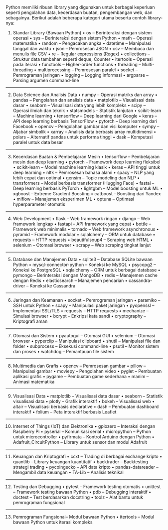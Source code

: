 Python memiliki ribuan library yang digunakan untuk berbagai keperluan seperti pengolahan data, kecerdasan buatan, pengembangan web, dan sebagainya. Berikut adalah beberapa kategori utama beserta contoh library-nya:
1. Standar Library (Bawaan Python)
•	os – Berinteraksi dengan sistem operasi
•	sys – Berinteraksi dengan sistem Python
•	math – Operasi matematika
•	random – Pengacakan angka
•	datetime – Manipulasi tanggal dan waktu
•	json – Pemrosesan JSON
•	csv – Membaca dan menulis file CSV
•	re – Regular expressions (Regex)
•	collections – Struktur data tambahan seperti deque, Counter
•	itertools – Operasi pada iterasi
•	functools – Higher-order functions
•	threading – Multi-threading
•	multiprocessing – Pemrosesan paralel
•	socket – Pemrograman jaringan
•	logging – Logging informasi
•	argparse – Parsing argumen command-line
________________________________________
2. Data Science dan Analisis Data
•	numpy – Operasi matriks dan array
•	pandas – Pengolahan dan analisis data
•	matplotlib – Visualisasi data dasar
•	seaborn – Visualisasi data yang lebih kompleks
•	scipy – Operasi ilmiah dan teknik
•	statsmodels – Statistik lanjutan
•	scikit-learn – Machine learning
•	tensorflow – Deep learning dari Google
•	keras – API deep learning berbasis TensorFlow
•	pytorch – Deep learning dari Facebook
•	opencv – Pengolahan gambar dan visi komputer
•	sympy – Aljabar simbolik
•	xarray – Analisis data berbasis array multidimensi
•	polars – Alternatif pandas untuk performa tinggi
•	dask – Komputasi paralel untuk data besar
________________________________________
3. Kecerdasan Buatan & Pembelajaran Mesin
•	tensorflow – Pembelajaran mesin dan deep learning
•	pytorch – Framework deep learning fleksibel
•	scikit-learn – Model machine learning klasik
•	keras – API tinggi untuk deep learning
•	nltk – Pemrosesan bahasa alami
•	spacy – NLP yang lebih cepat dan optimal
•	gensim – Topic modeling dan NLP
•	transformers – Model berbasis transformer (Hugging Face)
•	fastai – Deep learning berbasis PyTorch
•	lightgbm – Model boosting untuk ML
•	xgboost – Extreme Gradient Boosting
•	catboost – Boosting dari Yandex
•	mlflow – Manajemen eksperimen ML
•	optuna – Optimasi hyperparameter otomatis
________________________________________
4. Web Development
•	flask – Web framework ringan
•	django – Web framework lengkap
•	fastapi – API framework yang cepat
•	bottle – Framework web minimalis
•	tornado – Web framework asynchronous
•	pyramid – Framework modular
•	sqlalchemy – ORM untuk database
•	requests – HTTP requests
•	beautifulsoup4 – Scraping web HTML
•	selenium – Otomasi browser
•	scrapy – Web scraping tingkat lanjut
________________________________________
5. Database dan Manajemen Data
•	sqlite3 – Database SQLite bawaan Python
•	mysql-connector-python – Koneksi ke MySQL
•	psycopg2 – Koneksi ke PostgreSQL
•	sqlalchemy – ORM untuk berbagai database
•	pymongo – Berinteraksi dengan MongoDB
•	redis – Manajemen cache dengan Redis
•	elasticsearch – Manajemen pencarian
•	cassandra-driver – Koneksi ke Cassandra
________________________________________
6. Jaringan dan Keamanan
•	socket – Pemrograman jaringan
•	paramiko – SSH untuk Python
•	scapy – Manipulasi paket jaringan
•	pyopenssl – Implementasi SSL/TLS
•	requests – HTTP requests
•	mechanize – Simulasi browser
•	bcrypt – Enkripsi kata sandi
•	cryptography – Kriptografi aman
________________________________________
7. Otomasi dan Sistem
•	pyautogui – Otomasi GUI
•	selenium – Otomasi browser
•	pyperclip – Manipulasi clipboard
•	shutil – Manipulasi file dan folder
•	subprocess – Eksekusi command-line
•	psutil – Monitor sistem dan proses
•	watchdog – Pemantauan file sistem
________________________________________
8. Multimedia dan Grafis
•	opencv – Pemrosesan gambar
•	pillow – Manipulasi gambar
•	moviepy – Pengolahan video
•	pyglet – Pembuatan aplikasi grafis
•	pygame – Pembuatan game sederhana
•	manim – Animasi matematika
________________________________________
9. Visualisasi Data
•	matplotlib – Visualisasi data dasar
•	seaborn – Statistik visualisasi data
•	plotly – Grafik interaktif
•	bokeh – Visualisasi web
•	altair – Visualisasi berbasis declarative
•	dash – Pembuatan dashboard interaktif
•	folium – Peta interaktif berbasis Leaflet
________________________________________
10. Internet of Things (IoT) dan Elektronika
•	gpiozero – Interaksi dengan Raspberry Pi
•	pyserial – Komunikasi serial
•	micropython – Python untuk microcontroller
•	pyfirmata – Kontrol Arduino dengan Python
•	Adafruit_CircuitPython – Library untuk sensor dan modul Adafruit
________________________________________
11. Keuangan dan Kriptografi
•	ccxt – Trading di berbagai exchange kripto
•	quantlib – Library keuangan kuantitatif
•	backtrader – Backtesting strategi trading
•	pycoingecko – API data kripto
•	pandas-datareader – Mengambil data keuangan
•	TA-Lib – Analisis teknikal
________________________________________
12. Testing dan Debugging
•	pytest – Framework testing otomatis
•	unittest – Framework testing bawaan Python
•	pdb – Debugging interaktif
•	doctest – Test berdasarkan docstring
•	toolz – Alat bantu untuk pemrograman fungsional
________________________________________
13. Pemrograman Fungsional– Modul bawaan Python
•	itertools – Modul bawaan Python untuk iterasi kompleks
